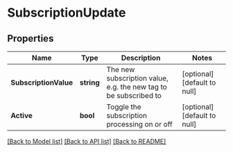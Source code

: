 # SubscriptionUpdate

## Properties
Name | Type | Description | Notes
------------ | ------------- | ------------- | -------------
**SubscriptionValue** | **string** | The new subscription value, e.g. the new tag to be subscribed to | [optional] [default to null]
**Active** | **bool** | Toggle the subscription processing on or off | [optional] [default to null]

[[Back to Model list]](../README.md#documentation-for-models) [[Back to API list]](../README.md#documentation-for-api-endpoints) [[Back to README]](../README.md)


